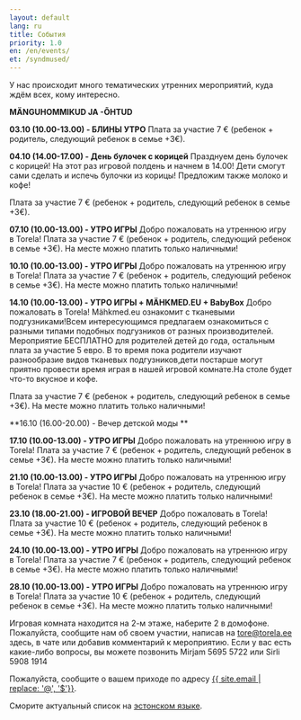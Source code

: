 ```yaml
---
layout: default
lang: ru
title: События
priority: 1.0
en: /en/events/
et: /syndmused/
---
```

У нас происходит много тематических утренних мероприятий, куда ждём всех, кому интересно.

**MÄNGUHOMMIKUD JA -ÕHTUD**


**03.10 (10.00-13.00) - БЛИНЫ УТРО**
Плата за участие 7 € (ребенок + родитель, следующий ребенок в семье +3€).


**04.10 (14.00-17.00) - День булочек с корицей**
Празднуем день булочек с корицей! На этот раз игровой полдень и начнем в 14.00! Дети смогут сами сделать и испечь  булочки из корицы! Предложим также молоко и кофе!

Плата за участие 7 € (ребенок + родитель, следующий ребенок в семье +3€).


**07.10 (10.00-13.00) - УТРО ИГРЫ**
Добро пожаловать на утреннюю игру в Torela!
Плата за участие 7 € (ребенок + родитель, следующий ребенок в семье +3€).
На месте можно платить только наличными!


**10.10 (10.00-13.00) - УТРО ИГРЫ**
Добро пожаловать на утреннюю игру в Torela!
Плата за участие 7 € (ребенок + родитель, следующий ребенок в семье +3€).
На месте можно платить только наличными!


**14.10 (10.00-13.00) - УТРО ИГРЫ + MÄHKMED.EU + BabyBox**
Добро пожаловать в Torela!
Mähkmed.eu ознакомит с тканевыми подгузниками!Всем интересующимся предлагаем ознакомиться с разными типами подобных подгузников от разных производителей. Мероприятие БЕСПЛАТНО для родителей детей до года, остальным плата за участие 5 евро. В то время пока родители изучают разнообразие видов тканевых подгузников,дети постарше могут приятно провести время играя в нашей игровой комнате.На столе будет что-то вкусное и кофе.

Плата за участие 7 € (ребенок + родитель, следующий ребенок в семье +3€).
На месте можно платить только наличными!


**16.10 (16.00-20.00) - Вечер детской моды **


**17.10 (10.00-13.00) - УТРО ИГРЫ**
Добро пожаловать на утреннюю игру в Torela!
Плата за участие 7 € (ребенок + родитель, следующий ребенок в семье +3€).
На месте можно платить только наличными!


**21.10 (10.00-13.00) - УТРО ИГРЫ**
Добро пожаловать на утреннюю игру в Torela!
Плата за участие 10 € (ребенок + родитель, следующий ребенок в семье +3€).
На месте можно платить только наличными!


**23.10 (18.00-21.00) - ИГРОВОЙ ВЕЧЕР**
Добро пожаловать в Torela!
Плата за участие 10 € (ребенок + родитель, следующий ребенок в семье +3€).
На месте можно платить только наличными!


**24.10 (10.00-13.00) - УТРО ИГРЫ**
Добро пожаловать на утреннюю игру в Torela!
Плата за участие 7 € (ребенок + родитель, следующий ребенок в семье +3€).
На месте можно платить только наличными!


**28.10 (10.00-13.00) - УТРО ИГРЫ**
Добро пожаловать на утреннюю игру в Torela!
Плата за участие 10 € (ребенок + родитель, следующий ребенок в семье +3€).
На месте можно платить только наличными!







Игровая комната находится на 2-м этаже, наберите 2 в домофоне. Пожалуйста, сообщите нам об своем участии, написав на tore@torela.ee здесь, в чате или добавив комментарий к мероприятию.
Если у вас есть какие-либо вопросы, вы можете позвонить  Mirjam 5695 5722 или Sirli 5908 1914

Пожалуйста, сообщите о вашем приходе по адресу [{{ site.email | replace: '@', '$'}}](mailto).

Сморите актуальный список на [эстонском языке](/syndmused/).


